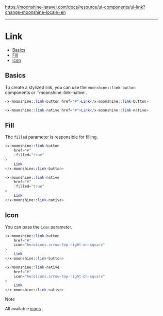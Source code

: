 https://moonshine-laravel.com/docs/resource/ui-components/ui-link?change-moonshine-locale=en

------
# Link

  - [Basics](#basics)
  - [Fill](#fill)
  - [Icon](#icon)

<a name="basics"></a>
## Basics

To create a stylized link, you can use the `moonshine::link-button` components or ``moonshine::link-native`.

```php
<x-moonshine::link-button href="#">Link</x-moonshine::link-button>

<x-moonshine::link-native href="#">Link</x-moonshine::link-native>
```

<a name="fill"></a>
## Fill

The `filled` parameter is responsible for filling.

```php
<x-moonshine::link-button
    href="#"
    :filled="true"
>
    Link
</x-moonshine::link-button>

<x-moonshine::link-native
    href="#"
    :filled="true"
>
    Link
</x-moonshine::link-native>
```

<a name="icon"></a>
## Icon

You can pass the `icon` parameter.

```php
<x-moonshine::link-button
    href="#"
    icon="heroicons.arrow-top-right-on-square"
>
    Link
</x-moonshine::link-button>

<x-moonshine::link-native
    href="#"
    icon="heroicons.arrow-top-right-on-square"
>
    Link
</x-moonshine::link-native>
```

>[!NOTE]
>All available [icons](https://moonshine-laravel.com/docs/resource/appearance/icons) .
